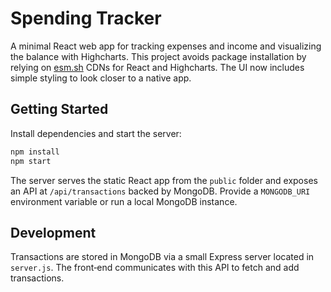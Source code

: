 # Spending Tracker

A minimal React web app for tracking expenses and income and visualizing the balance with Highcharts. This project avoids package installation by relying on [esm.sh](https://esm.sh/) CDNs for React and Highcharts.
The UI now includes simple styling to look closer to a native app.

## Getting Started
Install dependencies and start the server:

```bash
npm install
npm start
```

The server serves the static React app from the `public` folder and exposes an API at `/api/transactions` backed by MongoDB. Provide a `MONGODB_URI` environment variable or run a local MongoDB instance.

## Development
Transactions are stored in MongoDB via a small Express server located in `server.js`. The front‑end communicates with this API to fetch and add transactions.
